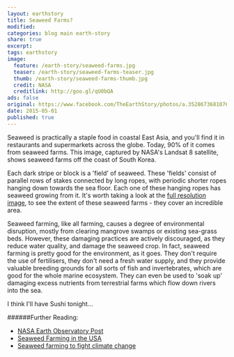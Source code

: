 ```yaml
---
layout: earthstory
title: Seaweed Farms?
modified:
categories: blog main earth-story
share: true
excerpt:
tags: earthstory
image:
  feature: /earth-story/seaweed-farms.jpg
  teaser: /earth-story/seaweed-farms-teaser.jpg
  thumb: /earth-story/seaweed-farms-thumb.jpg
  credit: NASA
  creditlink: http://goo.gl/qU0bQA
ads: false
original: https://www.facebook.com/TheEarthStory/photos/a.352867368107647.80532.352857924775258/869323323128713/
date: 2015-05-01
published: true
---
```



Seaweed is practically a staple food in coastal East Asia, and you'll find it in restaurants and supermarkets across the globe. Today, 90% of it comes from seaweed farms. This image, captured by NASA's Landsat 8 satellite, shows seaweed farms off the coast of South Korea.

Each dark stripe or block is a 'field' of seaweed. These 'fields' consist of parallel rows of stakes connected by long ropes, with periodic shorter ropes hanging down towards the sea floor. Each one of these hanging ropes has seaweed growing from it. It's worth taking a look at the [full resolution image](http://eoimages.gsfc.nasa.gov/images/imagerecords/85000/85747/korea_oli_2014031_lrg.jpg), to see the extent of these seaweed farms - they cover an incredible area.

Seaweed farming, like all farming, causes a degree of environmental disruption, mostly from clearing mangrove swamps or existing sea-grass beds. However, these damaging practices are actively discouraged, as they reduce water quality, and damage the seaweed crop. In fact, seaweed farming is pretty good for the environment, as it goes. They don't require the use of fertilisers, they don't need a fresh water supply, and they provide valuable breeding grounds for all sorts of fish and invertebrates, which are good for the whole marine ecosystem. They can even be used to 'soak up' damaging excess nutrients from terrestrial farms which flow down rivers into the sea.

I think I'll have Sushi tonight...

######Further Reading:
* [NASA Earth Observatory Post](http://goo.gl/qU0bQA)
* [Seaweed Farming in the USA](http://goo.gl/VlQEuQ)
* [Seaweed farming to fight climate change](http://goo.gl/ErYl4z)
